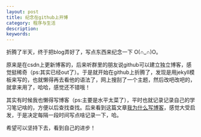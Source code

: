 ```yaml
---
layout: post
title: 纪念在github上开博
category: 程序与生活
description: 
keywords: 
---
```

折腾了半天，终于把blog弄好了，写点东西来纪念一下 O(∩_∩)O。

原来是在csdn上更新博客的，后来听群里的朋友说github可以建立独立博客，感觉挺稀奇（ps:其实已经out了）。于是就开始在github上折腾了，发现是用jekyll模板来写的，也就懒得再去看他的语法了，网上搜刮了一个主题，然后改吧改吧的，就拿来用了，哈哈，感觉还不错哦！

其实有时候我也懒得写博客（ps:主要是水平太菜了），平时也就记录记录自己的学习笔记啥的，方便以后查找查找。后来看到这篇文章[我为什么写博客](http://www.cnblogs.com/bangerlee/archive/2011/09/11/2173632.html)，感觉大受启发，于是决定每隔一段时间写点啥记录一下，哈。

希望可以坚持下去，看到自己的进步！



